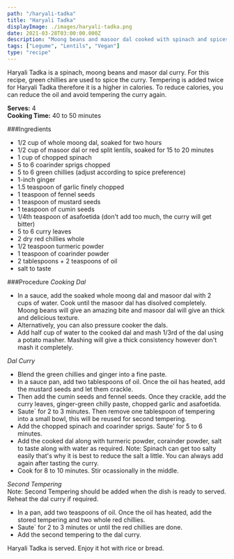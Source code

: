 ```yaml
---
path: "/haryali-tadka"
title: "Haryali Tadka"
displayImage: ./images/haryali-tadka.png
date: 2021-03-28T03:00:00.000Z
description: "Moong beans and masoor dal cooked with spinach and spices"
tags: ["Legume", "Lentils", "Vegan"]
type: "recipe"
---
```


Haryali Tadka is a spinach, moong beans and masor dal curry. For this recipe, green chillies are used to spice the curry. Tempering is added twice for Haryali Tadka therefore it is a higher in calories. To reduce calories, you can reduce the oil and avoid tempering the curry again. 

**Serves:** 4\
**Cooking Time:** 40 to 50 minutes

###Ingredients
- 1/2 cup of whole moong dal, soaked for two hours
- 1/2 cup of masoor dal or red split lentils, soaked for 15 to 20 minutes
- 1 cup of chopped spinach
- 5 to 6 coarinder sprigs chopped
- 5 to 6 green chillies (adjust according to spice preference)
- 1-inch ginger 
- 1.5 teaspoon of garlic finely chopped
- 1 teaspoon of fennel seeds
- 1 teaspoon of mustard seeds
- 1 teaspoon of cumin seeds
- 1/4th teaspoon of asafoetida (don't add too much, the curry will get bitter)
- 5 to 6 curry leaves
- 2 dry red chillies whole
- 1/2 teaspoon turmeric powder
- 1 teaspoon of coarinder powder
- 2 tablespoons + 2 teaspoons of oil
- salt to taste

###Procedure
*Cooking Dal*
- In a sauce, add the soaked whole moong dal and masoor dal with 2 cups of water. Cook until the masoor dal has disolved completely. Moong beans will give an amazing bite and masoor dal will give an thick and delicious texture. 
- Alternatively, you can also pressure cooker the dals.
- Add half cup of water to the cooked dal and mash 1/3rd of the dal using a potato masher. Mashing will give a thick consistency however don't mash it completely. 

*Dal Curry*
- Blend the green chillies and ginger into a fine paste. 
- In a sauce pan, add two tablespoons of oil. Once the oil has heated, add the mustard seeds and let them crackle. 
- Then add the cumin seeds and fennel seeds. Once they crackle, add the curry leaves, ginger-green chilly paste, chopped garlic and asafoetida. 
- Saute` for 2 to 3 minutes. Then remove one tablespoon of tempering into a small bowl, this will be reused for second tempering. 
- Add the chopped spinach and coarinder sprigs. Saute' for 5 to 6 minutes. 
- Add the cooked dal along with turmeric powder, corainder powder, salt to taste along with water as required. Note: Spinach can get too salty easily that's why it is best to reduce the salt a little. You can always add again after tasting the curry.
- Cook for 8 to 10 minutes. Stir ocassionally in the middle. 

*Second Tempering*\
Note: Second Tempering should be added when the dish is ready to served. Reheat the dal curry if required. 
- In a pan, add two teaspoons of oil. Once the oil has heated, add the stored tempering and two whole red chillies. 
- Saute` for 2 to 3 minutes or until the red chillies are done. 
- Add the second tempering to the dal curry.

Haryali Tadka is served. Enjoy it hot with rice or bread.
